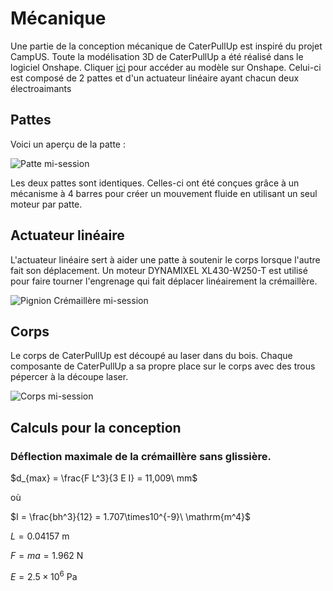 # Mécanique

Une partie de la conception mécanique de CaterPullUp est inspiré du projet CampUS. Toute la modélisation 3D de CaterPullUp a été réalisé dans le logiciel Onshape. Cliquer [ici](https://cad.onshape.com/documents/3c73fee9bf57c2c5b861bb17/w/154a3ba2025068c5d3f15744/e/db63480e0887026873e43c01?renderMode=0&uiState=63f40d451734342db4c29fde) pour accéder au modèle sur Onshape. Celui-ci est composé de 2 pattes et d'un actuateur linéaire ayant chacun deux électroaimants

<!-- ## Aperçu 
Voici un aperçu de CaterPullUp. 

![CaterPullUp mi-session](https://user-images.githubusercontent.com/91679469/220222383-99d5307a-1365-44f8-9ba5-3dd9ec28e878.png) -->

## Pattes
Voici un aperçu de la patte :

![Patte mi-session](https://user-images.githubusercontent.com/91679469/220223213-e4558a8e-8ae1-4b7b-9225-d5021217ddf0.jpg)

Les deux pattes sont identiques. Celles-ci ont été conçues grâce à un mécanisme à 4 barres pour créer un mouvement fluide en utilisant un seul moteur par patte. 

## Actuateur linéaire
L'actuateur linéaire sert à aider une patte à soutenir le corps lorsque l'autre fait son déplacement. Un moteur DYNAMIXEL XL430-W250-T est utilisé pour faire tourner l'engrenage qui fait déplacer linéairement la crémaillère.

![Pignion Crémaillère mi-session](https://user-images.githubusercontent.com/91679469/220225627-d1ae4e33-2616-47a2-b0b4-71f066dd411d.png)

## Corps
Le corps de CaterPullUp est découpé au laser dans du bois. Chaque composante de CaterPullUp a sa propre place sur le corps avec des trous pépercer à la découpe laser.

![Corps mi-session](https://user-images.githubusercontent.com/91679469/220228163-77db5452-5665-4c26-a011-d5c62c0b76ea.png)

## Calculs pour la conception
### Déflection maximale de la crémaillère sans glissière. 
 
 $d_{max} = \frac{F L^3}{3 E I} = 11,009\ mm$

où 

$I = \frac{bh^3}{12} = 1.707\times10^{-9}\ \mathrm{m^4}$

$L = 0.04157\ \mathrm{m}$

$F = ma = 1.962\ \mathrm{N}$

$E = 2.5\times10^6\ \mathrm{Pa}$

